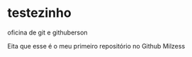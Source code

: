 # testezinho
oficina de git e githuberson

Eita que esse é o meu primeiro repositório no Github
Milzess